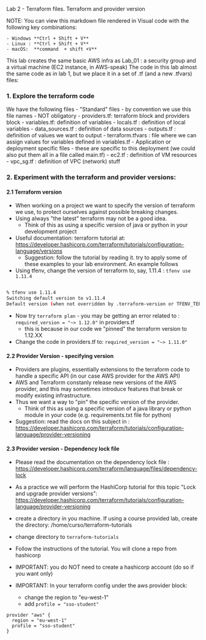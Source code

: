 Lab 2 - Terraform files.  Terraform and provider version

NOTE: You can view this markdown file rendered in Visual code with the following key combinations:

	- Windows **Ctrl + Shift + V**
	- Linux : **Ctrl + Shift + V**
	- macOS:  **command  + shift +V**


This lab creates the same basic AWS infra as Lab_01 : a security group and a virtual machine (EC2 instance, in AWS-speak)
The code in this lab almost the same code as in lab 1, but we place it in a set of .tf (and a new .tfvars) files:

### 1. Explore the terraform code
We have the following files
    - "Standard" files - by convention we use this file names - NOT obligatory
        - providers.tf: terraform block and providers block
        - variables.tf: definition of variables
        - locals.tf : definition of local variables
        - data_sources.tf : definition of data sources
        - outputs.tf : definition of values we want to output
        - terraform.tfvars : file where we can assign values for variables defined in variables.tf
    - Application or deployment specific files - these are specific to this deployment (we could also put them all in a file called main.tf)
        - ec2.tf : definition of VM resources
        - vpc_sg.tf : definition of VPC (network) stuff

### 2. Experiment with the terraform and provider versions:
#### 2.1 Terraform version
- When working on a project we want to specify the version of terraform we use, to protect ourselves against possible breaking changes.
- Using always "the latest" terraform may not be a good idea.  
    - Think of this as using a specific version of java or python in your development project
- Useful documentation: terraform tutorial at: https://developer.hashicorp.com/terraform/tutorials/configuration-language/versions
    - Suggestion: follow the tutorial by reading it.  try to apply some of these examples to your lab environment.  An example follows
- Using tfenv,  change the version of terraform to, say, 1.11.4 : `tfenv use 1.11.4`
```bash

% tfenv use 1.11.4
Switching default version to v1.11.4
Default version (when not overridden by .terraform-version or TFENV_TERRAFORM_VERSION) is now: 1.11.4
```

- Now try `terraform plan` - you may be getting an error related to : `required_version = "~> 1.12.0"` in providers.tf
    - this is because in our code we "pinned" the terraform version to 1.12.XX 
- Change the code in providers.tf to:  `required_version = "~> 1.11.0"`

#### 2.2 Provider Version - specifying version
- Providers are plugins, essentially extensions to the terraform code to handle a specific API (in our case AWS provider for the AWS API)
- AWS and Terraform constanly release new versions of the AWS provider, and this may sometimes introduce features that break or modify existing infrastructure.
- Thus we want a way to "pin" the specific version of the provider.
    - Think of this as using a specific version of a java library or python module in your code (e.g. requirements.txt file for python)
- Suggestion: read the docs on this subject in : https://developer.hashicorp.com/terraform/tutorials/configuration-language/provider-versioning

#### 2.3 Provider version - Dependency lock file
- Please read the documentation on the dependency lock file : https://developer.hashicorp.com/terraform/language/files/dependency-lock  
- As a practice we will perform the HashiCorp tutorial for this topic "Lock and upgrade provider versions": https://developer.hashicorp.com/terraform/tutorials/configuration-language/provider-versioning

- create a directory in you machine. If using a course provided lab, create the directory: /home/curso/terraform-tutorials
- change directory to  `terraform-tutorials`
- Follow the instructions of the tutorial. You will clone a repo from hashicorp
- IMPORTANT: you do NOT need to create a hashicorp account (do so if you want only)
- IMPORTANT: In your terraform config under the aws provider block: 
    - change the region to "eu-west-1" 
    - add  `profile = "sso-student"`
```hcl
provider "aws" {
  region = "eu-west-1"
  profile = "sso-student"
}
```
